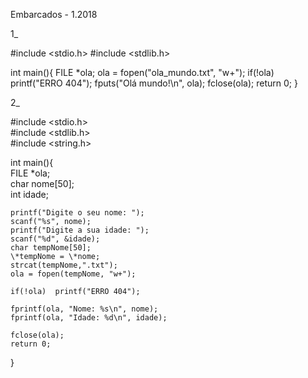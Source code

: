 Embarcados - 1.2018

1_  

  \#include <stdio.h>
  \#include <stdlib.h>

  int main(){
    FILE \*ola;
    ola = fopen("ola_mundo.txt", "w+");
    if(!ola)  printf("ERRO 404");
    fputs("Olá mundo!\n", ola);
    fclose(ola);
    return 0;
  }

2_  

  #include <stdio.h>  
  #include <stdlib.h>  
  #include <string.h>  

  int main(){  
    FILE \*ola;  
    char nome[50];  
    int idade;  

    printf("Digite o seu nome: ");  
    scanf("%s", nome);  
    printf("Digite a sua idade: ");  
    scanf("%d", &idade);  
    char tempNome[50];  
    \*tempNome = \*nome;  
    strcat(tempNome,".txt");  
    ola = fopen(tempNome, "w+");  

    if(!ola)  printf("ERRO 404");  

    fprintf(ola, "Nome: %s\n", nome);  
    fprintf(ola, "Idade: %d\n", idade);  

    fclose(ola);  
    return 0;  
  }    
